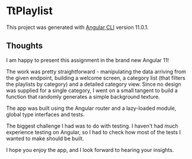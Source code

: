 # TtPlaylist

This project was generated with [Angular CLI](https://github.com/angular/angular-cli) version 11.0.1.

## Thoughts

I am happy to present this assignment in the brand new Angular 11!

The work was pretty straightforward - manipulating the data arriving from the given
endpoint, building a welcome screen, a category list (that filters the playlists by
category) and a detailed category view.
Since no design was supplied for a single category, I went on a small tangent to 
build a function that randomly generates a simple background texture.

The app was built using the Angular router and a lazy-loaded module, global type 
interfaces and tests.


The biggest challenge I had was to do with testing. I haven't had much experience 
testing on Angular, so I had to check how most of the tests I wanted to make should 
be built.

I hope you enjoy the app, and I look forward to hearing your insights. 
